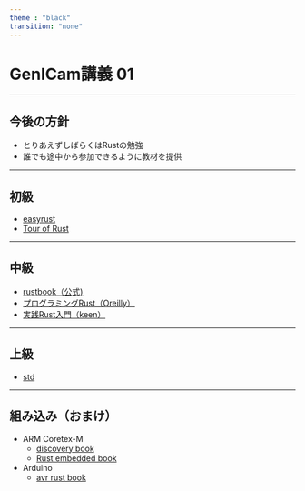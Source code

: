 ```yaml
---
theme : "black"
transition: "none"
---
```


# GenICam講義 01

---

## 今後の方針

* とりあえずしばらくはRustの勉強
* 誰でも途中から参加できるように教材を提供

---

## 初級

* [easyrust](https://github.com/Dhghomon/easy_rust)
* [Tour of Rust](https://tourofrust.com/)

---

## 中級

* [rustbook（公式)](https://doc.rust-lang.org/book/)
* [プログラミングRust（Oreilly）](https://www.oreilly.co.jp/books/9784873118550/)
* [実践Rust入門（keen）](https://gihyo.jp/book/2019/978-4-297-10559-4)

---

## 上級

* [std](https://doc.rust-lang.org/std/)

---

## 組み込み（おまけ）

* ARM Coretex-M
  * [discovery book](https://rust-embedded.github.io/discovery/)
  * [Rust embedded book](https://rust-embedded.github.io/book/)
* Arduino
  * [avr rust book](https://book.avr-rust.com/)
